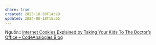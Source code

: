 ```yaml
---
share: true
created: 2023-10-30T14:29
updated: 2024-08-18T15:05
---
```

Nguồn:: [Internet Cookies Explained by Taking Your Kids To The Doctor’s Office – CodeAnalogies Blog](https://blog.codeanalogies.com/2018/06/02/internet-cookies-explained-by-taking-your-kids-to-the-doctors-office/)